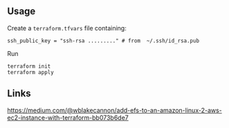 ## Usage

Create a `terraform.tfvars` file containing:
```
ssh_public_key = "ssh-rsa ........." # from  ~/.ssh/id_rsa.pub 
```

Run
```
terraform init
terraform apply
```

## Links

https://medium.com/@wblakecannon/add-efs-to-an-amazon-linux-2-aws-ec2-instance-with-terraform-bb073b6de7
